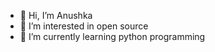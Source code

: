 - 👋 Hi, I’m Anushka
- 👀 I’m interested in open source
- 🌱 I’m currently learning python programming
<!--- - 💞️ I’m looking to collaborate on ...
- 📫 How to reach me ... --->

<!---
AnushkaRepositer/AnushkaRepositer is a ✨ special ✨ repository because its `README.md` (this file) appears on your GitHub profile.
You can click the Preview link to take a look at your changes.
--->
